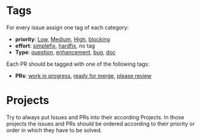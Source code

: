 # Tags
For every issue assign one tag of each category:
* **priority**: [Low](https://github.com/mlr-org/mlr/labels/prio-low), [Medium](https://github.com/mlr-org/mlr/labels/prio-medium), [High](https://github.com/mlr-org/mlr/labels/prio-high), [blocking](https://github.com/mlr-org/mlr/labels/prio-blocking)
* **effort**: [simplefix](https://github.com/mlr-org/mlr/labels/effort-simplefix), [hardfix](https://github.com/mlr-org/mlr/labels/effort-hardfix), no tag
* **Type**: [question](https://github.com/mlr-org/mlr/labels/type-question), [enhancement](https://github.com/mlr-org/mlr/labels/type-enhancement), [bug](https://github.com/mlr-org/mlr/labels/type-bug), [doc](https://github.com/mlr-org/mlr/labels/type-documentation)

Each PR should be tagged with one of the following tags:
* **PRs**: [work in progress](https://github.com/mlr-org/mlr/labels/work%20in%20progress%20-%20not%20done), [ready for merge](https://github.com/mlr-org/mlr/labels/ready%20for%20merge%20%28%3F%29), [please review](https://github.com/mlr-org/mlr/labels/please%20review)

# Projects
Try to always put Issues and PRs into their according Projects.
In those projects the issues and PRs should be ordered according to their priority or order in which they have to be solved.